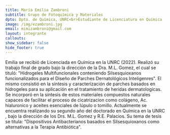 ```yaml
---
title: María Emilia Zambroni
subtitle: Grupo de Fotoquímica y Materiales
dpto: Dpto. de Química, UNRC<br>Estudiante de Licenciatura en Química
image: /img/ezambroni.jpg 
email: mimizambroni@gmail.com
layout: integrante
callouts:
show_sidebar: false
hide_footer: true
---
```


Emilia se recibió de Licenciada en Química en la UNRC (2022). Realizó su trabajo final de grado bajo la dirección de la Dra. M.L. Gomez, el cual se tituló: "Hidrogeles Multifuncionales conteniendo Silsesquioxanos funcionalizados para el Diseño de Parches Dernatológicos Inteligenres". El mismo consistió en la síntesis y caracterización de parches basados en hidrogeles para su aplicación en el tratamiento de heridas dermatologicas. Se incorporó en la síntesis de estos materiales compuestos naturales capaces de facilitar el proceso de cicatrizacion como colágeno, Ac. hialuronico y aceites esenciales de lúpulo o tomillo.
Actualmente se encuentra realizando su segundo año del doctorado en Química en la UNRC , bajo la dirección de los Drs. M.L. Gomez y R.E. Palacios. Su tema de tesis se titula: "Dispositivos Antibacterianos basados en Silsesquioxanos como alternativas a la Terapia Antibiótica".

